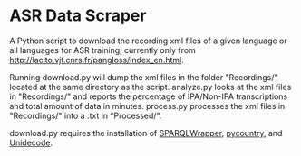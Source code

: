 # ASR Data Scraper
A Python script to download the recording xml files of a given language or all languages for ASR training, currently only from http://lacito.vjf.cnrs.fr/pangloss/index_en.html.

Running download.py will dump the xml files in the folder "Recordings/" located at the same directory as the script. analyze.py looks at the xml files in "Recordings/" and reports the percentage of IPA/Non-IPA transcriptions and total amount of data in minutes. process.py processes the xml files in "Recordings/" into a .txt in "Processed/".

download.py requires the installation of [SPARQLWrapper](https://github.com/RDFLib/sparqlwrapper), [pycountry](https://pypi.org/project/pycountry/), and [Unidecode](https://pypi.org/project/Unidecode/).
